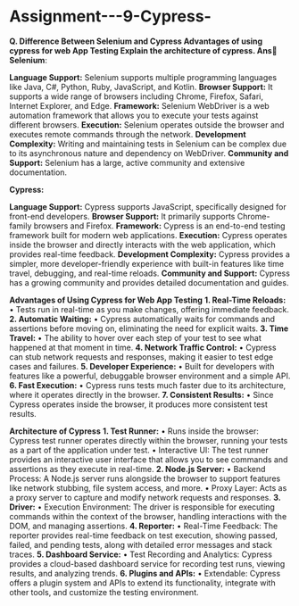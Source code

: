 # Assignment---9-Cypress-

**Q. Difference Between Selenium and Cypress Advantages of using cypress for web App Testing Explain the architecture of cypress.
Ans**
**Selenium**:

**Language Support:**
Selenium supports multiple programming languages like Java, C#, Python, Ruby, JavaScript, and Kotlin.
**Browser Support:**
It supports a wide range of browsers including Chrome, Firefox, Safari, Internet Explorer, and Edge.
**Framework:**
Selenium WebDriver is a web automation framework that allows you to execute your tests against different browsers.
**Execution:**
Selenium operates outside the browser and executes remote commands through the network.
**Development Complexity:**
Writing and maintaining tests in Selenium can be complex due to its asynchronous nature and dependency on WebDriver.
**Community and Support:**
Selenium has a large, active community and extensive documentation.

**Cypress:**

**Language Support:**
Cypress supports JavaScript, specifically designed for front-end developers.
**Browser Support:**
It primarily supports Chrome-family browsers and Firefox.
**Framework:**
Cypress is an end-to-end testing framework built for modern web applications.
**Execution:**
Cypress operates inside the browser and directly interacts with the web application, which provides real-time feedback.
**Development Complexity:**
Cypress provides a simpler, more developer-friendly experience with built-in features like time travel, debugging, and real-time reloads.
**Community and Support:**
Cypress has a growing community and provides detailed documentation and guides.

**Advantages of Using Cypress for Web App Testing**
**1.	Real-Time Reloads:**
•	Tests run in real-time as you make changes, offering immediate feedback.
**2.	Automatic Waiting:**
•	Cypress automatically waits for commands and assertions before moving on, eliminating the need for explicit waits.
**3.	Time Travel:**
•	The ability to hover over each step of your test to see what happened at that moment in time.
**4.	Network Traffic Control:**
•	Cypress can stub network requests and responses, making it easier to test edge cases and failures.
**5.	Developer Experience:**
•	Built for developers with features like a powerful, debuggable browser environment and a simple API.
**6.	Fast Execution:**
•	Cypress runs tests much faster due to its architecture, where it operates directly in the browser.
**7.	Consistent Results:**
•	Since Cypress operates inside the browser, it produces more consistent test results.

**Architecture of Cypress**
**1.	Test Runner:**
•	Runs inside the browser: Cypress test runner operates directly within the browser, running your tests as a part of the application under test.
•	Interactive UI: The test runner provides an interactive user interface that allows you to see commands and assertions as they execute in real-time.
**2.	Node.js Server:**
•	Backend Process: A Node.js server runs alongside the browser to support features like network stubbing, file system access, and more.
•	Proxy Layer: Acts as a proxy server to capture and modify network requests and responses.
**3.	Driver:**
•	Execution Environment: The driver is responsible for executing commands within the context of the browser, handling interactions with the DOM, and managing assertions.
**4.	Reporter:**
•	Real-Time Feedback: The reporter provides real-time feedback on test execution, showing passed, failed, and pending tests, along with detailed error messages and stack traces.
**5.	Dashboard Service:**
•	Test Recording and Analytics: Cypress provides a cloud-based dashboard service for recording test runs, viewing results, and analyzing trends.
**6.	Plugins and APIs:**
•	Extendable: Cypress offers a plugin system and APIs to extend its functionality, integrate with other tools, and customize the testing environment.


